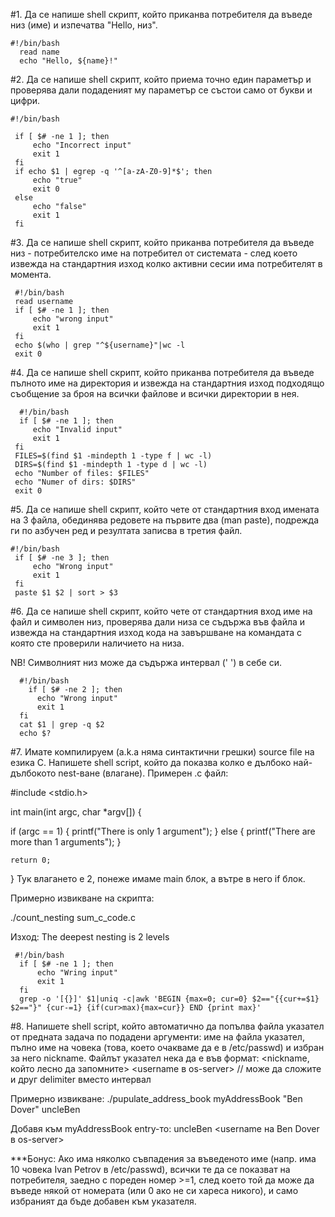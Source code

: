 #1. Да се напише shell скрипт, който приканва потребителя да въведе низ (име) и изпечатва "Hello, низ".

```shell
#!/bin/bash
  read name
  echo "Hello, ${name}!"
```

#2. Да се напише shell скрипт, който приема точно един параметър и проверява дали подаденият му параметър се състои само от букви и цифри.

```shell
#!/bin/bash

 if [ $# -ne 1 ]; then
     echo "Incorrect input"
     exit 1
 fi
 if echo $1 | egrep -q '^[a-zA-Z0-9]*$'; then
     echo "true"
     exit 0
 else
     echo "false"
     exit 1
 fi
```

#3. Да се напише shell скрипт, който приканва потребителя да въведе низ - потребителско име на потребител от системата - след което извежда на стандартния изход колко активни сесии има потребителят в момента.

```shell
 #!/bin/bash
 read username
 if [ $# -ne 1 ]; then
     echo "wrong input"
     exit 1
 fi
 echo $(who | grep "^${username}"|wc -l
 exit 0

```

#4. Да се напише shell скрипт, който приканва потребителя да въведе пълното име на директория и извежда на стандартния изход подходящо съобщение за броя на всички файлове и всички директории в нея.

```shell
  #!/bin/bash
  if [ $# -ne 1 ]; then
     echo "Invalid input"
     exit 1
 fi
 FILES=$(find $1 -mindepth 1 -type f | wc -l)
 DIRS=$(find $1 -mindepth 1 -type d | wc -l)
 echo "Number of files: $FILES"
 echo "Numer of dirs: $DIRS"
 exit 0

```

#5. Да се напише shell скрипт, който чете от стандартния вход имената на 3 файла, обединява редовете на първите два (man paste), подрежда ги по азбучен ред и резултата записва в третия файл.

```shell
#!/bin/bash
 if [ $# -ne 3 ]; then
     echo "Wrong input"
     exit 1
 fi
 paste $1 $2 | sort > $3

```

#6. Да се напише shell скрипт, който чете от стандартния вход име на файл и символен низ, проверява дали низа се съдържа във файла и извежда на стандартния изход кода на завършване на командата с която сте проверили наличието на низа.

NB! Символният низ може да съдържа интервал (' ') в себе си.
```shell
  #!/bin/bash
    if [ $# -ne 2 ]; then
      echo "Wrong input"
      exit 1
  fi
  cat $1 | grep -q $2
  echo $?
```

#7. Имате компилируем (a.k.a няма синтактични грешки) source file на езика C. Напишете shell script, който да покaзва колко е дълбоко най-дълбокото nest-ване (влагане).
Примерен .c файл:

#include <stdio.h>

int main(int argc, char *argv[]) {

  if (argc == 1) {
		printf("There is only 1 argument");
	} else {
		printf("There are more than 1 arguments");
	}

	return 0;
}
Тук влагането е 2, понеже имаме main блок, а вътре в него if блок.

Примерно извикване на скрипта:

./count_nesting sum_c_code.c

Изход:
The deepest nesting is 2 levels
```shell
 #!/bin/bash
  if [ $# -ne 1 ]; then
      echo "Wring input"
      exit 1
  fi
  grep -o '[{}]' $1|uniq -c|awk 'BEGIN {max=0; cur=0} $2=="{{cur+=$1} $2=="}" {cur-=1} {if(cur>max){max=cur}} END {print max}'

```

#8. Напишете shell script, който автоматично да попълва файла указател от предната задача по подадени аргументи: име на файла указател, пълно име на човека (това, което очакваме да е в /etc/passwd) и избран за него nickname.
Файлът указател нека да е във формат:
<nickname, който лесно да запомните> <username в os-server>
// може да сложите и друг delimiter вместо интервал

Примерно извикване:
./pupulate_address_book myAddressBook "Ben Dover" uncleBen

Добавя към myAddressBook entry-то:
uncleBen <username на Ben Dover в os-server>

***Бонус: Ако има няколко съвпадения за въведеното име (напр. има 10 човека Ivan Petrov в /etc/passwd), всички те да се показват на потребителя, заедно с пореден номер >=1,
след което той да може да въведе някой от номерата (или 0 ако не си хареса никого), и само избраният да бъде добавен към указателя.

```shell

```


```shell

```


```shell

```


```shell

```

```shell

```
